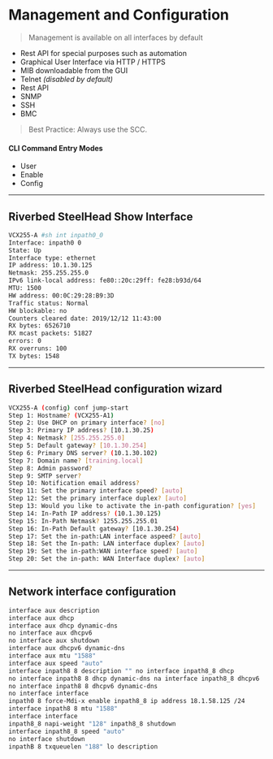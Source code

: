 # Management and Configuration

> Management is available on all interfaces by default

- Rest API for special purposes such as automation
- Graphical User Interface via HTTP / HTTPS
- MIB downloadable from the GUI
- Telnet *(disabled by default)*
- Rest API
- SNMP
- SSH
- BMC

> Best Practice: Always use the SCC.

#### CLI Command Entry Modes

- User
- Enable
- Config

---

## Riverbed SteelHead Show Interface

```sh
VCX255-A #sh int inpath0_0
Interface: inpath0 0
State: Up
Interface type: ethernet
IP address: 10.1.30.125
Netmask: 255.255.255.0
IPv6 link-local address: fe80::20c:29ff: fe28:b93d/64
MTU: 1500
HW address: 00:0C:29:28:B9:3D
Traffic status: Normal
HW blockable: no
Counters cleared date: 2019/12/12 11:43:00
RX bytes: 6526710
RX mcast packets: 51827
errors: 0
RX overruns: 100
TX bytes: 1548
```

---

## Riverbed SteelHead configuration wizard

```sh
VCX255-A (config) conf jump-start
Step 1: Hostname? (VCX255-A1)
Step 2: Use DHCP on primary interface? [no]
Step 3: Primary IP address? [10.1.30.25)
Step 4: Netmask? [255.255.255.0]
Step 5: Default gateway? [10.1.30.254]
Step 6: Primary DNS server? (10.1.30.102)
Step 7: Domain name? [training.local]
Step 8: Admin password?
Step 9: SMTP server?
Step 10: Notification email address?
Step 11: Set the primary interface speed? [auto]
Step 12: Set the primary interface duplex? [auto]
Step 13: Would you like to activate the in-path configuration? [yes]
Step 14: In-Path IP address? (10.1.30.125)
Step 15: In-Path Netmask? 1255.255.255.01
Step 16: In-Path Default gateway? [10.1.30.254)
Step 17: Set the in-path:LAN interface aspeed? [auto]
Step 18: Set the In-path: LAN interface duplex? [auto]
Step 19: Set the in-path:WAN interface speed? [auto]
Step 20: Set the in-path: WAN Interface duplex? [auto]
```

---

## Network interface configuration

```sh
interface aux description
interface aux dhcp
interface aux dhcp dynamic-dns
no interface aux dhcpv6
no interface aux shutdown
interface aux dhcpv6 dynamic-dns
interface aux mtu "1588"
interface aux speed "auto"
interface inpath8 8 description "" no interface inpath8_8 dhcp
no interface inpath8 8 dhcp dynamic-dns na interface inpath8_8 dhcpv6
no interface inpath8 8 dhcpv6 dynamic-dns
no interface interface
inpath0 8 force-Mdi-x enable inpath8_8 ip address 18.1.58.125 /24
interface inpath8 8 mtu "1588"
interface interface
inpath8_8 napi-weight "128" inpath8_8 shutdown
interface inpath8_8 speed "auto"
no interface shutdown
inpathB 8 txqueuelen "188" lo description
```
